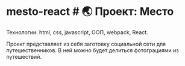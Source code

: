 # mesto-react # :earth_asia: Проект: Место
Технологии: html, css, javascript, ООП, webpack, React.

Проект представляет из себя заготовку социальной сети для путешественников.
В ней можно будет делиться фотограциями из путешествий.